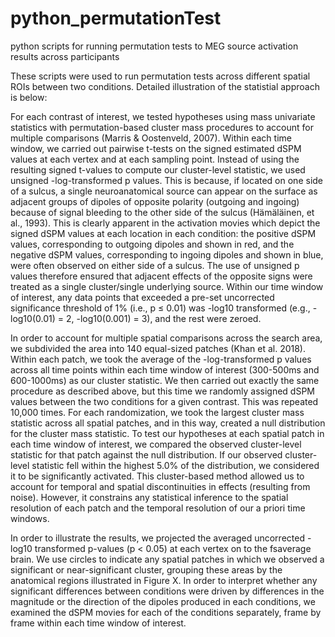 # python_permutationTest
python scripts for running permutation tests to MEG source activation results across participants

These scripts were used to run permutation tests across different spatial ROIs between two conditions. Detailed illustration of the statistial approach is below:

For each contrast of interest, we tested hypotheses using mass univariate statistics with permutation-based cluster mass procedures to account for multiple comparisons (Marris & Oostenveld, 2007). Within each time window, we carried out pairwise t-tests on the signed estimated dSPM values at each vertex and at each sampling point. Instead of using the resulting signed t-values to compute our cluster-level statistic, we used unsigned -log-transformed p values. This is because, if located on one side of a sulcus, a single neuroanatomical source can appear on the surface as adjacent groups of dipoles of opposite polarity (outgoing and ingoing) because of signal bleeding to the other side of the sulcus (Hämäläinen, et al., 1993). This is clearly apparent in the activation movies which depict the signed dSPM values at each location in each condition: the positive dSPM values, corresponding to outgoing dipoles and shown in red, and the negative dSPM values, corresponding to ingoing dipoles and shown in blue, were often observed on either side of a sulcus. The use of unsigned p values therefore ensured that adjacent effects of the opposite signs were treated as a single cluster/single underlying source. Within our time window of interest, any data points that exceeded a pre-set uncorrected significance threshold of 1% (i.e., p ≤ 0.01) was -log10 transformed (e.g., -log10(0.01) = 2, -log10(0.001) = 3), and the rest were zeroed.

In order to account for multiple spatial comparisons across the search area, we subdivided the area into 140 equal-sized patches (Khan et al. 2018). Within each patch, we took the average of the -log-transformed p values across all time points within each time window of interest (300-500ms and 600-1000ms) as our cluster statistic. We then carried out exactly the same procedure as described above, but this time we randomly assigned dSPM values between the two conditions for a given contrast. This was repeated 10,000 times. For each randomization, we took the largest cluster mass statistic across all spatial patches, and in this way, created a null distribution for the cluster mass statistic. To test our hypotheses at each spatial patch in each time window of interest, we compared the observed cluster-level statistic for that patch against the null distribution. If our observed cluster-level statistic fell within the highest 5.0% of the distribution, we considered it to be significantly activated. This cluster-based method allowed us to account for temporal and spatial discontinuities in effects (resulting from noise). However, it constrains any statistical inference to the spatial resolution of each patch and the temporal resolution of our a priori time windows.

In order to illustrate the results, we projected the averaged uncorrected -log10 transformed p-values (p < 0.05) at each vertex on to the fsaverage brain. We use circles to indicate any spatial patches in which we observed a significant or near-significant cluster, grouping these areas by the anatomical regions illustrated in Figure X. In order to interpret whether any significant differences between conditions were driven by differences in the magnitude or the direction of the dipoles produced in each conditions, we examined the dSPM movies for each of the conditions separately, frame by frame within each time window of interest.
